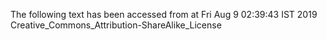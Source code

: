 The following text has been accessed from at Fri Aug 9 02:39:43 IST 2019
Creative_Commons_Attribution-ShareAlike_License
